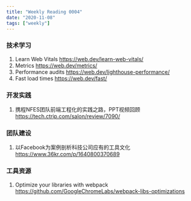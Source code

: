 ```yaml
---
title: "Weekly Reading 0004"
date: "2020-11-08"
tags: ["weekly"]
---
```


### 技术学习
1. Learn Web Vitals https://web.dev/learn-web-vitals/
2. Metrics https://web.dev/metrics/
3. Performance audits https://web.dev/lighthouse-performance/
4. Fast load times https://web.dev/fast/

### 开发实践
1. 携程NFES团队前端工程化的实践之路，PPT视频回顾 https://tech.ctrip.com/salon/review/7090/

### 团队建设
1. 以Facebook为案例剖析科技公司应有的工具文化 https://www.36kr.com/p/1640800370689

### 工具资源
1. Optimize your libraries with webpack https://github.com/GoogleChromeLabs/webpack-libs-optimizations